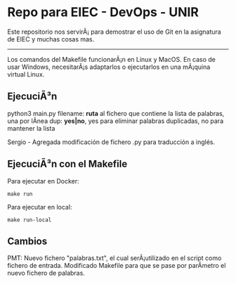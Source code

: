 # Repo para EIEC - DevOps - UNIR

Este repositorio nos servirÃ¡ para demostrar el uso de Git en la asignatura de EIEC y muchas cosas mas.

---

Los comandos del Makefile funcionarÃ¡n en Linux y MacOS. En caso de usar Windows, necesitarÃ¡s adaptarlos o ejecutarlos en una mÃ¡quina virtual Linux.

## EjecuciÃ³n

python3 main.py <filename> <dup>
  filename: **ruta** al fichero que contiene la lista de palabras, una por lÃ­nea
  dup: **yes|no**, yes para eliminar palabras duplicadas, no para mantener la lista


Sergio - Agregada modificación de fichero .py para traducción a inglés.

## EjecuciÃ³n con el Makefile
Para ejecutar en Docker:

	make run

Para ejecutar en local:

	make run-local
          
## Cambios

PMT: Nuevo fichero "palabras.txt", el cual serÃ¡utilizado en el script como fichero de entrada.
     Modificado Makefile para que se pase por parÃmetro el nuevo fichero de palabras.

